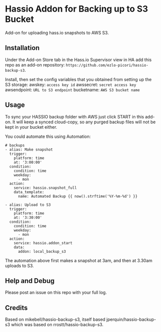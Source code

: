 # Hassio Addon for Backing up to S3 Bucket

Add-on for uploading hass.io snapshots to AWS S3.

## Installation

Under the Add-on Store tab in the Hass.io Supervisor view in HA add this repo as an add-on repository: `https://github.com/ezlo-picori/hassio-backup-s3`.

Install, then set the config variables that you obtained from setting up the S3 storage:
awskey: `access key id`
awssecret: `secret access key`
awsendpoint: `URL to S3 endpoint`
bucketname: `AWS S3 bucket name`

## Usage
To sync your HASSIO backup folder with AWS just click START in this add-on. It will keep a synced cloud-copy, so any purged backup files will not be kept in your bucket either.

You could automate this using Automation:

```
# backups
- alias: Make snapshot
  trigger:
    platform: time
    at: '3:00:00'
  condition:
    condition: time
    weekday:
      - mon
  action:
    service: hassio.snapshot_full
    data_template:
      name: Automated Backup {{ now().strftime('%Y-%m-%d') }}

- alias: Upload to S3
  trigger:
    platform: time
    at: '3:30:00'
  condition:
    condition: time
    weekday:
      - mon
  action:
    service: hassio.addon_start
    data:
      addon: local_backup_s3
```
The automation above first makes a snapshot at 3am, and then at 3.30am uploads to S3.

## Help and Debug

Please post an issue on this repo with your full log.

## Credits

Based on mikebell/hassio-backup-s3, itself based jperquin/hassio-backup-s3 which was based on rrostt/hassio-backup-s3.

